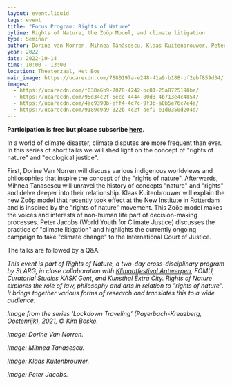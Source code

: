 ```yaml
---
layout: event.liquid
tags: event
title: "Focus Program: Rights of Nature"
byline: Rights of Nature, the Zoöp Model, and climate litigation
type: Seminar
author: Dorine van Norren, Mihnea Tănăsescu, Klaas Kuitenbrouwer, Peter Jacobs
year: 2022
date: 2022-10-14
time: 10:00 - 13:00
location: Theaterzaal, Het Bos
main_image: https://ucarecdn.com/7880197a-e248-41a9-b188-bf2ebf859d34/
images:
  - https://ucarecdn.com/f038a6b9-7078-4242-bc81-25a8725198be/
  - https://ucarecdn.com/95d34c2f-6ece-4444-80d3-4b713e4c4854/
  - https://ucarecdn.com/4ac9390b-eff4-4c7c-9f3b-a0b5e76c7e4a/
  - https://ucarecdn.com/9189c9a9-322b-4c2f-aef9-e1d0350d204d/
---
```

**Participation is free but please subscribe [here](https://www.klimaatfestivalantwerpen.be/nl/calendar/events/rights-of-nature).**

In a world of climate disaster, climate disputes are more frequent than ever. In this series of short talks we will shed light on the concept of "rights of nature" and "ecological justice".

First, Dorine Van Norren will discuss various indigenous worldviews and philosophies that inspire the concept of the "rights of nature".  Afterwards, Mihnea Tanasescu will unravel the history of concepts "nature" and "rights" and delve deeper into their relationship. Klaas Kuitenbrouwer will explain the new Zoöp model that recently took effect at the New Institute in Rotterdam and is inspired by the "rights of nature" movement. This Zoöp model makes the voices and interests of non-human life part of decision-making processes. Peter Jacobs (World Youth for Climate Justice)  discusses the practice of "climate litigation" and highlights the currently ongoing campaign to take "climate change" to the International Court of Justice. 

The talks are followed by a Q&A. 

*This event is part of Rights of Nature, a two-day cross-disciplinary program by SLARG, in close collaboration with [Klimaatfestival Antwerpen](https://www.klimaatfestivalantwerpen.be/nl), FOMU, Curatorial Studies KASK Gent, and Kunsthal Extra City. Rights of Nature explores the role of law, philosophy and arts in relation to "rights of nature". It brings together various forms of research and translates this to a wide audience.* 

*Image from the series ‘Lockdown Traveling’ (Payerbach-Kreuzberg, Oostenrijk), 2021, © Kim Boske.*

*Image: Dorine Van Norren.* 

*Image: Mihnea Tanasescu.*

*Image: Klaas Kuitenbrouwer.*

*Image: Peter Jacobs.*